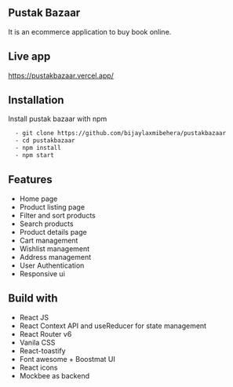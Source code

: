 
## Pustak Bazaar
It is an ecommerce application to buy book online.




## Live app
https://pustakbazaar.vercel.app/
## Installation

Install pustak bazaar with npm

```bash
  - git clone https://github.com/bijaylaxmibehera/pustakbazaar
  - cd pustakbazaar
  - npm install
  - npm start
```
    
## Features
- Home page
- Product listing page
- Filter and sort products
- Search products
- Product details page
- Cart management
- Wishlist management
- Address management
- User Authentication
- Responsive ui

  
## Build with
- React JS
- React Context API and useReducer for state management
- React Router v6
- Vanila CSS
- React-toastify
- Font awesome + Boostmat UI
- React icons
- Mockbee as backend
